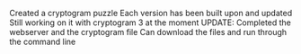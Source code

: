 Created a cryptogram puzzle
Each version has been built upon and updated
Still working on it with cryptogram 3 at the moment
UPDATE: Completed the webserver and the cryptogram file
Can download the files and run through the command line
